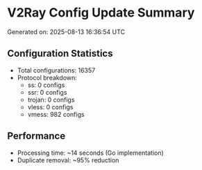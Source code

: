 # V2Ray Config Update Summary
Generated on: 2025-08-13 16:36:54 UTC

## Configuration Statistics
- Total configurations: 16357
- Protocol breakdown:
  - ss: 0 configs
  - ssr: 0 configs
  - trojan: 0 configs
  - vless: 0 configs
  - vmess: 982 configs

## Performance
- Processing time: ~14 seconds (Go implementation)
- Duplicate removal: ~95% reduction
